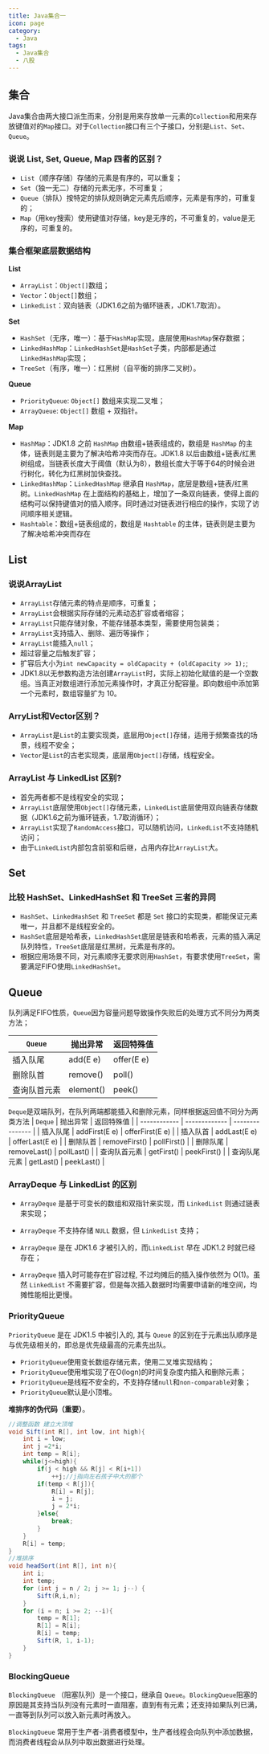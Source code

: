 ```yaml
---
title: Java集合一
icon: page
category:
  - Java
tags:
  - Java集合
  - 八股
---
```


## 集合

Java集合由两大接口派生而来，分别是用来存放单一元素的`Collection`和用来存放键值对的`Map`接口。对于`Collection`接口有三个子接口，分别是`List`、`Set`、`Queue`。

<!-- more -->

### 说说 List, Set, Queue, Map 四者的区别？

- `List`（顺序存储）存储的元素是有序的，可以重复；
- `Set`（独一无二）存储的元素无序，不可重复；
- `Queue`（排队）按特定的排队规则确定元素先后顺序，元素是有序的，可重复的；
- `Map`（用key搜索）使用键值对存储，key是无序的，不可重复的，value是无序的，可重复的。

### 集合框架底层数据结构

**List**

- `ArrayList`：`Object[]`数组；
- `Vector`：`Object[]`数组；
- `LinkedList`：双向链表（JDK1.6之前为循环链表，JDK1.7取消）。

**Set**

- `HashSet`（无序，唯一）：基于`HashMap`实现，底层使用`HashMap`保存数据；
- `LinkedHashMap`：`LinkedHashSet`是`HashSet`子类，内部都是通过`LinkedHashMap`实现；
- `TreeSet`（有序，唯一）：红黑树（自平衡的排序二叉树）。

**Queue**

- `PriorityQueue`: `Object[]` 数组来实现二叉堆；
- `ArrayQueue`: `Object[]` 数组 + 双指针。

**Map**

- `HashMap`：JDK1.8 之前 `HashMap` 由数组+链表组成的，数组是 `HashMap` 的主体，链表则是主要为了解决哈希冲突而存在。JDK1.8 以后由数组+链表/红黑树组成，当链表长度大于阈值（默认为8），数组长度大于等于64的时候会进行树化，转化为红黑树加快查找。
- `LinkedHashMap`：`LinkedHashMap` 继承自 `HashMap`，底层是数组+链表/红黑树。`LinkedHashMap` 在上面结构的基础上，增加了一条双向链表，使得上面的结构可以保持键值对的插入顺序。同时通过对链表进行相应的操作，实现了访问顺序相关逻辑。
- `Hashtable`：数组+链表组成的，数组是 `Hashtable` 的主体，链表则是主要为了解决哈希冲突而存在

## List

### 说说ArrayList

- `ArrayList`存储元素的特点是顺序，可重复；
- `ArrayList`会根据实际存储的元素动态扩容或者缩容；
- `ArrayList`只能存储对象，不能存储基本类型，需要使用包装类；
- `ArrayList`支持插入、删除、遍历等操作；
- `ArrayList`能插入`null`；
- 超过容量之后触发扩容；
- 扩容后大小为`int newCapacity = oldCapacity + (oldCapacity >> 1);`;
- JDK1.8以无参数构造方法创建`ArrayList`时，实际上初始化赋值的是一个空数组。当真正对数组进行添加元素操作时，才真正分配容量。即向数组中添加第一个元素时，数组容量扩为 10。

### ArryList和Vector区别？

- `ArrayList`是`List`的主要实现类，底层用`Object[]`存储，适用于频繁查找的场景，线程不安全；
- `Vector`是`List`的古老实现类，底层用`Object[]`存储，线程安全。

### ArrayList 与 LinkedList 区别?

- 首先两者都不是线程安全的实现；
- `ArrayList`底层使用`Object[]`存储元素，`LinkedList`底层使用双向链表存储数据（JDK1.6之前为循环链表，1.7取消循环）；
- `ArrayList`实现了`RandomAccess`接口，可以随机访问，`LinkedList`不支持随机访问；
- 由于`LinkedList`内部包含前驱和后继，占用内存比`ArrayList`大。

## Set

### 比较 HashSet、LinkedHashSet 和 TreeSet 三者的异同

- `HashSet`、`LinkedHashSet` 和 `TreeSet` 都是 `Set` 接口的实现类，都能保证元素唯一，并且都不是线程安全的。
- `HashSet`底层是哈希表，`LinkedHashSet`底层是链表和哈希表，元素的插入满足队列特性，`TreeSet`底层是红黑树，元素是有序的。
- 根据应用场景不同，对元素顺序无要求则用`HashSet`，有要求使用`TreeSet`，需要满足FIFO使用`LinkedHashSet`。

## Queue

队列满足FIFO性质，`Queue`因为容量问题导致操作失败后的处理方式不同分为两类方法；

| `Queue`      | 抛出异常  | 返回特殊值 |
| ------------ | --------- | ---------- |
| 插入队尾     | add(E e)  | offer(E e) |
| 删除队首     | remove()  | poll()     |
| 查询队首元素 | element() | peek()     |

`Deque`是双端队列，在队列两端都能插入和删除元素，同样根据返回值不同分为两类方法
| `Deque`      | 抛出异常      | 返回特殊值      |
| ------------ | ------------- | --------------- |
| 插入队尾     | addFirst(E e) | offerFirst(E e) |
| 插入队首     | addLast(E e)  | offerLast(E e)  |
| 删除队首     | removeFirst() | pollFirst()     |
| 删除队尾     | removeLast()  | pollLast()      |
| 查询队首元素 | getFirst()    | peekFirst()     |
| 查询队尾元素 | getLast()     | peekLast()      |

### ArrayDeque 与 LinkedList 的区别

- `ArrayDeque` 是基于可变长的数组和双指针来实现，而 `LinkedList` 则通过链表来实现；

- `ArrayDeque` 不支持存储 `NULL` 数据，但 `LinkedList` 支持；

- `ArrayDeque` 是在 JDK1.6 才被引入的，而`LinkedList` 早在 JDK1.2 时就已经存在；

- `ArrayDeque` 插入时可能存在扩容过程, 不过均摊后的插入操作依然为 O(1)。虽然 `LinkedList` 不需要扩容，但是每次插入数据时均需要申请新的堆空间，均摊性能相比更慢。

### PriorityQueue

`PriorityQueue` 是在 JDK1.5 中被引入的, 其与 `Queue` 的区别在于元素出队顺序是与优先级相关的，即总是优先级最高的元素先出队。

- `PriorityQueue`使用变长数组存储元素，使用二叉堆实现结构；
- `PriorityQueue`使用堆实现了在O(logn)的时间复杂度内插入和删除元素；
- `PriorityQueue`是线程不安全的，不支持存储`null`和`non-comparable`对象；
- `PriorityQueue`默认是小顶堆。

**堆排序的伪代码（重要）**。

```java
//调整函数 建立大顶堆
void Sift(int R[], int low, int high){
	int i = low;
	int j =2*i;
	int temp = R[i];
	while(j<=high){
		if(j < high && R[j] < R[i+1])
			++j;//j指向左右孩子中大的那个
        if(temp < R[j]){
        	R[i] = R[j];
        	i = j;
        	j = 2*i;
        }else{
        	break;
        }
	}
	R[i] = temp;
}
//堆排序
void headSort(int R[], int n){
    int i;
    int temp;
    for (int j = n / 2; j >= 1; j--) {
        Sift(R,i,n);
    }
    for (i = n; i >= 2; --i){
        temp = R[1];
        R[1] = R[i];
        R[i] = temp;
        Sift(R, 1, i-1);
    }
}
```

### BlockingQueue

`BlockingQueue` （阻塞队列）是一个接口，继承自 `Queue`。`BlockingQueue`阻塞的原因是其支持当队列没有元素时一直阻塞，直到有有元素；还支持如果队列已满，一直等到队列可以放入新元素时再放入。

`BlockingQueue` 常用于生产者-消费者模型中，生产者线程会向队列中添加数据，而消费者线程会从队列中取出数据进行处理。





















